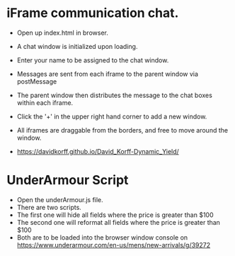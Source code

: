 # iFrame communication chat.

+ Open up index.html in browser.

+ A chat window is initialized upon loading.
+ Enter your name to be assigned to the chat window.

+ Messages are sent from each iframe to the parent window via postMessage

+ The parent window then distributes the message to the chat boxes within each iframe.

+ Click the '+' in the upper right hand corner to add a new window.

+ All iframes are draggable from the borders, and free to move around the window.

+ https://davidkorff.github.io/David_Korff-Dynamic_Yield/

# UnderArmour Script

+ Open the underArmour.js file.
+ There are two scripts.
+   The first one will hide all fields where the price is greater than $100
+   The second one will reformat all fields where the price is greater than $100
+   Both are to be loaded into the browser window console on https://www.underarmour.com/en-us/mens/new-arrivals/g/39272
